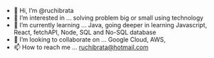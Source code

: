 - 👋 Hi, I’m @ruchibrata
- 👀 I’m interested in ... solving problem big or small using technology
- 🌱 I’m currently learning ... Java, going deeper in learning Javascript, React, fetchAPI, Node, SQL and No-SQL database
- 💞️ I’m looking to collaborate on ... Google Cloud, AWS,
- 📫 How to reach me ... ruchibrata@hotmail.com

<!---
ruchibrata/ruchibrata is a ✨ special ✨ repository because its `README.md` (this file) appears on your GitHub profile.
You can click the Preview link to take a look at your changes.
--->
